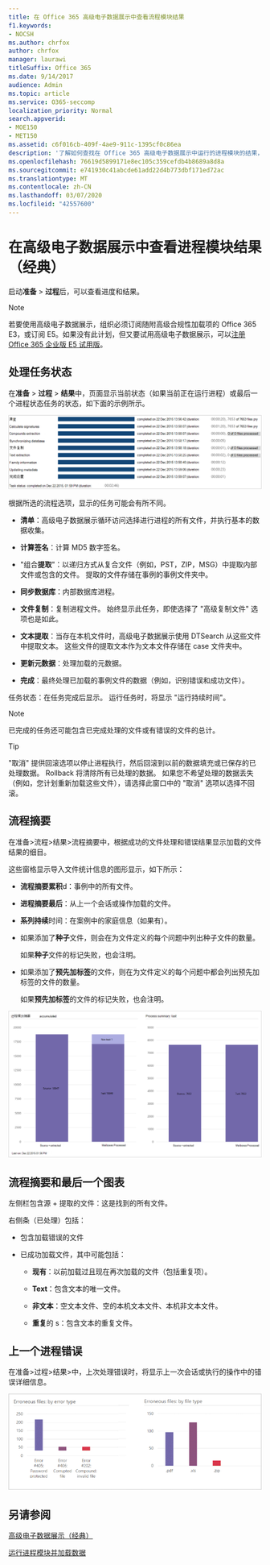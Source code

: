 ```yaml
---
title: 在 Office 365 高级电子数据展示中查看流程模块结果
f1.keywords:
- NOCSH
ms.author: chrfox
author: chrfox
manager: laurawi
titleSuffix: Office 365
ms.date: 9/14/2017
audience: Admin
ms.topic: article
ms.service: O365-seccomp
localization_priority: Normal
search.appverid:
- MOE150
- MET150
ms.assetid: c6f016cb-409f-4ae9-911c-1395cf0c86ea
description: '了解如何查找在 Office 365 高级电子数据展示中运行的进程模块的结果，包括任务状态和过程摘要。  '
ms.openlocfilehash: 76619d5899171e8ec105c359cefdb4b8689a8d8a
ms.sourcegitcommit: e741930c41abcde61add22d4b773dbf171ed72ac
ms.translationtype: MT
ms.contentlocale: zh-CN
ms.lasthandoff: 03/07/2020
ms.locfileid: "42557600"
---
```

# <a name="view-process-module-results-in-advanced-ediscovery-classic"></a>在高级电子数据展示中查看进程模块结果（经典）

启动**准备** \> **过程**后，可以查看进度和结果。 
  
> [!NOTE]
> 若要使用高级电子数据展示，组织必须订阅随附高级合规性加载项的 Office 365 E3，或订阅 E5。如果没有此计划，但又要试用高级电子数据展示，可以[注册 Office 365 企业版 E5 试用版](https://go.microsoft.com/fwlink/p/?LinkID=698279)。 
  
## <a name="process-task-status"></a>处理任务状态

在**准备** \> **过程** \> **结果**中，页面显示当前状态（如果当前正在运行进程）或最后一个进程状态任务的状态，如下面的示例所示。
  
![进程模块任务状态](../media/9430f9e7-a4dd-47c7-ac2e-2c6a60fc948b.png)
  
根据所选的流程选项，显示的任务可能会有所不同。 
  
- **清单**：高级电子数据展示循环访问选择进行进程的所有文件，并执行基本的数据收集。
    
- **计算签名**：计算 MD5 数字签名。
    
- "组合**提取**"：以递归方式从复合文件（例如，PST，ZIP，MSG）中提取内部文件或包含的文件。 提取的文件存储在事例的事例文件夹中。
    
- **同步数据库**：内部数据库进程。
    
- **文件复制**：复制进程文件。 始终显示此任务，即使选择了 "高级复制文件" 选项也是如此。
    
- **文本提取**：当存在本机文件时，高级电子数据展示使用 DTSearch 从这些文件中提取文本。 这些文件的提取文本作为文本文件存储在 case 文件夹中。
    
- **更新元数据**：处理加载的元数据。 
    
- **完成**：最终处理已加载的事例文件的数据（例如，识别错误和成功文件）。 
    
任务状态：在任务完成后显示。 运行任务时，将显示 "运行持续时间"。
  
> [!NOTE]
> 已完成的任务还可能包含已完成处理的文件或有错误的文件的总计。 
  
> [!TIP]
> "取消" 提供回滚选项以停止进程执行，然后回滚到以前的数据填充或已保存的已处理数据。 Rollback 将清除所有已处理的数据。 如果您不希望处理的数据丢失（例如，您计划重新加载这些文件），请选择此窗口中的 "取消" 选项以选择不回滚。 
  
## <a name="process-summary"></a>流程摘要

在准备\>流程\>结果\>流程摘要中，根据成功的文件处理和错误结果显示加载的文件结果的细目。
  
这些窗格显示导入文件统计信息的图形显示，如下所示：
  
- **流程摘要累积**d：事例中的所有文件。
    
- **进程摘要最后**：从上一个会话或操作加载的文件。 
    
- **系列持续**时间：在案例中的家庭信息（如果有）。
    
- 如果添加了**种子**文件，则会在为文件定义的每个问题中列出种子文件的数量。 
    
    如果**种子**文件的标记失败，也会注明。 
    
- 如果添加了**预先加标签**的文件，则在为文件定义的每个问题中都会列出预先加标签的文件的数量。 
    
    如果**预先加标签**的文件的标记失败，也会注明。 
    
![进程模块摘要](../media/2086a691-9e3d-4117-beb2-a5c3a9a4cc94.png)
  
## <a name="process-summary-accumulated-and-last-charts"></a>流程摘要和最后一个图表

左侧栏包含源 + 提取的文件：这是找到的所有文件。 
  
右侧条（已处理）包括：
  
- 包含加载错误的文件
    
- 已成功加载文件，其中可能包括： 
    
  - **现有**：以前加载过且现在再次加载的文件（包括重复项）。
    
  - **Text**：包含文本的唯一文件。
    
  - **非文本**：空文本文件、空的本机文本文件、本机非文本文件。 
    
  - **重复**的 s：包含文本的重复文件。
    
## <a name="last-process-errors"></a>上一个进程错误

在准备\>过程\>结果\>中，上次处理错误时，将显示上一次会话或执行的操作中的错误详细信息。
  
![进程模块错误](../media/4771d0f4-4217-445a-9ba4-8b6541c5ad09.png)
  
## <a name="see-also"></a>另请参阅

[高级电子数据展示（经典）](office-365-advanced-ediscovery.md)
  
[运行进程模块并加载数据](run-the-process-module-and-load-data-in-advanced-ediscovery.md)


